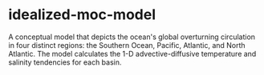 # idealized-moc-model

A conceptual model that depicts the ocean's global overturning circulation in four distinct regions: the Southern Ocean, Pacific, Atlantic, and North Atlantic. The model calculates the 1-D advective-diffusive temperature and salinity tendencies for each basin.
